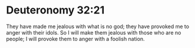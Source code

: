# Deuteronomy 32:21

They have made me jealous with what is no god; they have provoked me to anger with their idols. So I will make them jealous with those who are no people; I will provoke them to anger with a foolish nation.
